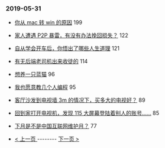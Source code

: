 ### 2019-05-31 
- [你从 mac 转 win 的原因](https://www.v2ex.com/t/569245) 199
- [家人遭遇 P2P 暴雷，有没有办法挽回损失？](https://www.v2ex.com/t/569329) 122
- [自从学会开车后，你悟出了哪些人生道理](https://www.v2ex.com/t/569364) 121
- [有无后端老司机出来收徒的](https://www.v2ex.com/t/569357) 114
- [想养一只蓝猫](https://www.v2ex.com/t/569296) 96
- [我也愿意教几个人编程](https://www.v2ex.com/t/569503) 95
- [客厅沙发到电视墙 3m 的情况下，买多大的电视好？](https://www.v2ex.com/t/569428) 89
- [回到家打开电视机，发现 115 大屏幕登陆着别人的账号……](https://www.v2ex.com/t/569321) 85
- [下月是不是中国互联网维护月？](https://www.v2ex.com/t/569372) 77 

- [ < 上一页 ](https://github.com/able8/v2ex-hot-record/blob/master/2019-05-30.md) -------- [ 下一页 > ](https://github.com/able8/v2ex-hot-record/blob/master/2019-06-01.md)
